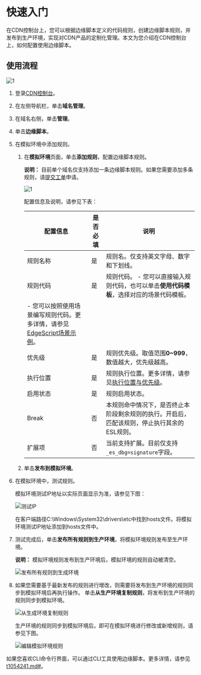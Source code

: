 # 快速入门

在CDN控制台上，您可以根据边缘脚本定义的代码规则，创建边缘脚本规则，并发布到生产环境，实现对CDN产品的定制化管理。本文为您介绍在CDN控制台上，如何配置使用边缘脚本。

## 使用流程

![1](https://static-aliyun-doc.oss-accelerate.aliyuncs.com/assets/img/zh-CN/3701685161/p249648.png)

1.  登录[CDN控制台](https://cdn.console.aliyun.com)。

2.  在左侧导航栏，单击**域名管理**。

3.  在域名右侧，单击**管理**。

4.  单击**边缘脚本**。

5.  在模拟环境中添加规则。

    1.  在**模拟环境**页面，单击**添加规则**，配置边缘脚本规则。

        **说明：** 目前单个域名仅支持添加一条边缘脚本规则。如果您需要添加多条规则，请[提交工单](https://workorder-intl.console.aliyun.com/?spm=5176.2020520001.aliyun_topbar.18.dbd44bd3e4f845#/ticket/createIndex)申请。

        ![1](https://static-aliyun-doc.oss-accelerate.aliyuncs.com/assets/img/zh-CN/3910756161/p249714.png)

        配置信息及说明，请参见下表：

        |配置信息|是否必填|说明|
        |----|----|--|
        |规则名称|是|规则名。仅支持英文字母、数字和下划线。|
        |规则代码|是|规则代码。        -   您可以直接输入规则代码，也可以单击**使用代码模板**，选择对应的场景代码模板。
        -   您可以按照使用场景编写规则代码。更多详情，请参见[EdgeScript场景示例](/intl.zh-CN/边缘脚本/EdgeScript场景示例.md)。 |
        |优先级|是|规则优先级。取值范围**0~999**，数值越大，优先级越高。|
        |执行位置|是|规则执行位置。更多详情，请参见[执行位置与优先级](/intl.zh-CN/边缘脚本/简介/原理介绍.md)。|
        |启用状态|是|规则启用状态。|
        |Break|否|本规则命中情况下，是否终止本阶段剩余规则的执行。开启后，匹配该规则，停止执行其余的ESL规则。|
        |扩展项|否|当前支持扩展。目前仅支持`_es_dbg=signature`字段。|

    2.  单击**发布到模拟环境**。

6.  在模拟环境中，测试规则。

    模拟环境测试IP地址以实际页面显示为准，请参见下图：

    ![测试IP](https://static-aliyun-doc.oss-accelerate.aliyuncs.com/assets/img/zh-CN/6349174951/p65164.png)

    在客户端路径C:\\Windows\\System32\\drivers\\etc中找到hosts文件。将模拟环境测试IP地址添加到hosts文件中。

7.  测试完成后，单击**发布所有规则到生产环境**，将模拟环境规则发布至生产环境。

    **说明：** 模拟环境规则发布到生产环境后，模拟环境的规则自动被清空。

    ![发布所有规则到生成环境](https://static-aliyun-doc.oss-accelerate.aliyuncs.com/assets/img/zh-CN/6349174951/p65390.png)

8.  如果您需要基于最新发布的规则进行增改，则需要将发布到生产环境的规则同步到模拟环境后再执行操作。 单击**从生产环境复制规则**，将发布到生产环境的规则同步到模拟环境。

    ![从生成环境复制规则](https://static-aliyun-doc.oss-accelerate.aliyuncs.com/assets/img/zh-CN/6349174951/p65389.png)

    生产环境的规则同步到模拟环境后，即可在模拟环境进行修改或新增规则，请参见下图。

    ![编辑模拟环境规则](https://static-aliyun-doc.oss-accelerate.aliyuncs.com/assets/img/zh-CN/6349174951/p65397.png)


如果您喜欢CLI命令行界面，可以通过CLI工具使用边缘脚本。更多详情，请参见[t1054241.md\#](/intl.zh-CN/边缘脚本/简介/通过CLI工具配置EdgeScript.md)。

